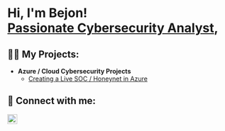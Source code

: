 <h1>Hi, I'm Bejon! <br/><a href="https://github.com/ibmancodin23"></a> <a href="https://www.linkedin.com/in/bejon-norman">Passionate Cybersecurity Analyst</a>, 
 
  


<h2>👨‍💻 My Projects:</h2>

- <b>Azure / Cloud Cybersecurity Projects</b>
  - [Creating a Live SOC / Honeynet in Azure](https://github.com/joshmadakor1/Algorithms-Practice)


<h2> 🤳 Connect with me:</h2>


[<img align="left" alt="BejonNorman | LinkedIn" width="22px" src="https://cdn.jsdelivr.net/npm/simple-icons@v3/icons/linkedin.svg" />][linkedin]



[linkedin]: https://www.linkedin.com/in/bejon-norman

